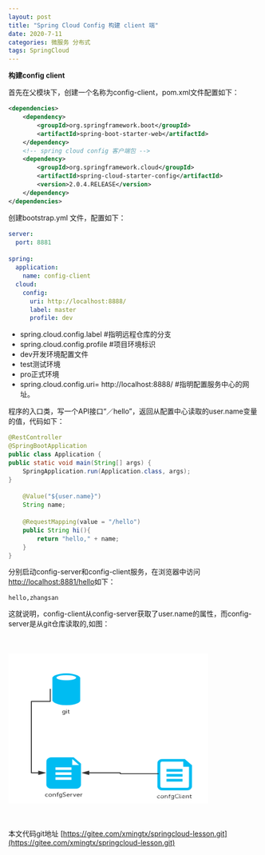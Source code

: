 ```yaml
---
layout: post
title: "Spring Cloud Config 构建 client 端"
date: 2020-7-11
categories: 微服务 分布式
tags: SpringCloud
--- 
```


**构建config client**

首先在父模块下，创建一个名称为config-client，pom.xml文件配置如下：

```xml
<dependencies>
    <dependency>
        <groupId>org.springframework.boot</groupId>
        <artifactId>spring-boot-starter-web</artifactId>
    </dependency>
    <!-- spring cloud config 客户端包 -->
    <dependency>
        <groupId>org.springframework.cloud</groupId>
        <artifactId>spring-cloud-starter-config</artifactId>
        <version>2.0.4.RELEASE</version>
    </dependency>
</dependencies>
```

创建bootstrap.yml 文件，配置如下：

```yaml
server:
  port: 8881

spring:
  application:
    name: config-client
  cloud:
    config:
      uri: http://localhost:8888/
      label: master
      profile: dev
```

- spring.cloud.config.label #指明远程仓库的分支
- spring.cloud.config.profile  #项目环境标识
- dev开发环境配置文件
- test测试环境
- pro正式环境
- spring.cloud.config.uri= http://localhost:8888/  #指明配置服务中心的网址。


程序的入口类，写一个API接口“／hello”，返回从配置中心读取的user.name变量的值，代码如下：

```java
@RestController
@SpringBootApplication
public class Application {
public static void main(String[] args) {
	SpringApplication.run(Application.class, args);
}

    @Value("${user.name}")
    String name;

    @RequestMapping(value = "/hello")
    public String hi(){
        return "hello," + name;
    }
}
```

分别启动config-server和config-client服务，在浏览器中访问[http://localhost:8881/hello](http://localhost:8881/hello)如下：

```
hello,zhangsan
```

这就说明，config-client从config-server获取了user.name的属性，而config-server是从git仓库读取的,如图：

<div style="width:400px;height:300px;margin:50px 0px;">
    <img alt="git-config.png" src="/images/git-config.png" width="400" height="300"/>
</div>


本文代码git地址 [https://gitee.com/xmingtx/springcloud-lesson.git](https://gitee.com/xmingtx/springcloud-lesson.git)